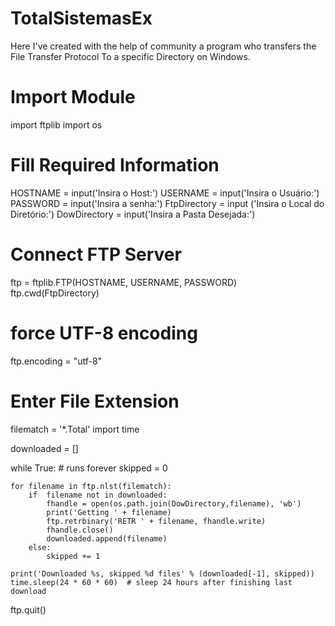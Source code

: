 # TotalSistemasEx
Here I've created with the help of community a program who transfers the File Transfer Protocol To a specific Directory on Windows.
# Import Module
import ftplib
import os

# Fill Required Information
HOSTNAME =     input('Insira o Host:')
USERNAME =     input('Insira o Usuário:')
PASSWORD =     input('Insira a senha:')
FtpDirectory = input ('Insira o Local do Diretório:')
DowDirectory = input('Insira a Pasta Desejada:')

# Connect FTP Server
ftp = ftplib.FTP(HOSTNAME, USERNAME, PASSWORD)
ftp.cwd(FtpDirectory)
# force UTF-8 encoding
ftp.encoding = "utf-8"

# Enter File Extension
filematch = '*.Total'
import time

downloaded = []

while True:  # runs forever
    skipped = 0

    for filename in ftp.nlst(filematch):
        if  filename not in downloaded:
            fhandle = open(os.path.join(DowDirectory,filename), 'wb')
            print('Getting ' + filename)
            ftp.retrbinary('RETR ' + filename, fhandle.write)
            fhandle.close()
            downloaded.append(filename)
        else:
            skipped += 1

    print('Downloaded %s, skipped %d files' % (downloaded[-1], skipped))
    time.sleep(24 * 60 * 60)  # sleep 24 hours after finishing last download

ftp.quit()
